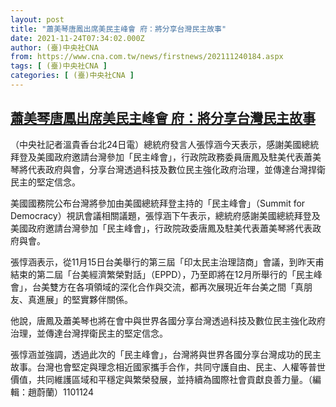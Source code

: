 ```yaml
---
layout: post
title: "蕭美琴唐鳳出席美民主峰會 府：將分享台灣民主故事"
date: 2021-11-24T07:34:02.000Z
author: (臺)中央社CNA
from: https://www.cna.com.tw/news/firstnews/202111240184.aspx
tags: [ (臺)中央社CNA ]
categories: [ (臺)中央社CNA ]
---
```

<!--1637739242000-->
[蕭美琴唐鳳出席美民主峰會 府：將分享台灣民主故事](https://www.cna.com.tw/news/firstnews/202111240184.aspx)
------

<div>
<div></div><div><p>（中央社記者溫貴香台北24日電）總統府發言人張惇涵今天表示，感謝美國總統拜登及美國政府邀請台灣參加「民主峰會」，行政院政務委員唐鳳及駐美代表蕭美琴將代表政府與會，分享台灣透過科技及數位民主強化政府治理，並傳達台灣捍衛民主的堅定信念。</p><p>美國國務院公布台灣將參加由美國總統拜登主持的「民主峰會」（Summit for Democracy）視訊會議相關議題，張惇涵下午表示，總統府感謝美國總統拜登及美國政府邀請台灣參加「民主峰會」，行政院政委唐鳳及駐美代表蕭美琴將代表政府與會。</p><p>張惇涵表示，從11月15日台美舉行的第三屆「印太民主治理諮商」會議，到昨天甫結束的第二屆「台美經濟繁榮對話」（EPPD），乃至即將在12月所舉行的「民主峰會」，台美雙方在各項領域的深化合作與交流，都再次展現近年台美之間「真朋友、真進展」的堅實夥伴關係。</p><p>他說，唐鳳及蕭美琴也將在會中與世界各國分享台灣透過科技及數位民主強化政府治理，並傳達台灣捍衛民主的堅定信念。</p><p>張惇涵並強調，透過此次的「民主峰會」，台灣將與世界各國分享台灣成功的民主故事。台灣也會堅定與理念相近國家攜手合作，共同守護自由、民主、人權等普世價值，共同維護區域和平穩定與繁榮發展，並持續為國際社會貢獻良善力量。（編輯：趙蔚蘭）1101124</p></div>
</div>
